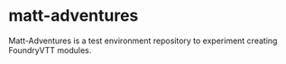 # matt-adventures
Matt-Adventures is a test environment repository to experiment creating FoundryVTT modules.
